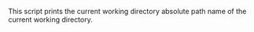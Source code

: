 This script prints the current working directory absolute path name of the current working directory.